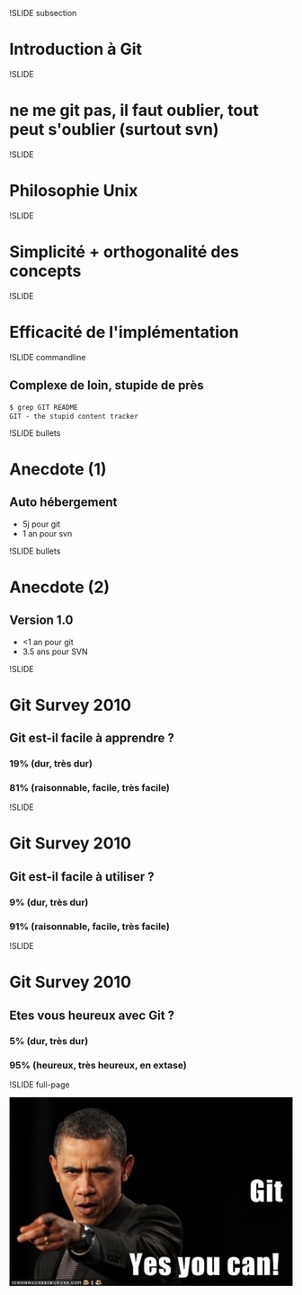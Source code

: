 !SLIDE subsection

# Introduction à Git

!SLIDE

# ne me git pas, il faut **oublier**, tout peut s&#39;oublier (surtout svn)

!SLIDE

# Philosophie Unix

!SLIDE

# Simplicité + orthogonalité des concepts

!SLIDE

# Efficacité de l&#39;implémentation

!SLIDE commandline

## Complexe de loin, stupide de près

    $ grep GIT README
    GIT - the stupid content tracker

!SLIDE bullets

# Anecdote (1)
## Auto hébergement
* <span class="blue">5j</span> pour git
* <span class="red">1 an</span> pour svn

!SLIDE bullets

# Anecdote (2)
## Version 1.0
* <span class="blue"><1 an</span> pour git
* <span class="red">3.5 ans</span> pour SVN

!SLIDE

# Git Survey 2010
## Git est-il facile à apprendre ?
### <span class="red">19%</span> (dur, très dur)
### <span class="green">81%</span> (raisonnable, facile, très facile)

!SLIDE

# Git Survey 2010
## Git est-il facile à utiliser ?
### <span class="red">9%</span> (dur, très dur)
### <span class="green">91%</span> (raisonnable, facile, très facile)

!SLIDE

# Git Survey 2010
## Etes vous heureux avec Git ?
### <span class="red">5%</span> (dur, très dur)
### <span class="green">95%</span> (heureux, très heureux, en extase)

!SLIDE full-page

![obama](git-obama.jpg)
